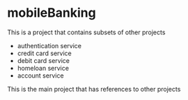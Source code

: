 # mobileBanking

This is a project that contains subsets of other projects

- authentication service
- credit card service 
- debit card service
- homeloan service
- account service 


This is the main project that has references to other projects
 
